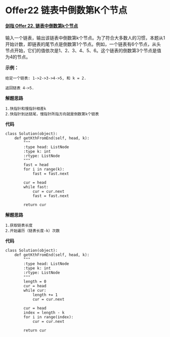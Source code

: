 # Offer22 链表中倒数第K个节点


#### [剑指 Offer 22. 链表中倒数第k个节点](https://leetcode-cn.com/problems/lian-biao-zhong-dao-shu-di-kge-jie-dian-lcof/)

输入一个链表，输出该链表中倒数第k个节点。为了符合大多数人的习惯，本题从1开始计数，即链表的尾节点是倒数第1个节点。例如，一个链表有6个节点，从头节点开始，它们的值依次是1、2、3、4、5、6。这个链表的倒数第3个节点是值为4的节点。

 

**示例：**

```
给定一个链表: 1->2->3->4->5, 和 k = 2.

返回链表 4->5.
```



**解题思路**

```
1.快指针和慢指针相差k
2.快指针到达链尾，慢指针所指方向就是倒数第k个链表
```

**代码**

```
class Solution(object):
    def getKthFromEnd(self, head, k):
        """
        :type head: ListNode
        :type k: int
        :rtype: ListNode
        """
        fast = head
        for i in range(k):
            fast = fast.next

        cur = head
        while fast:
            cur = cur.next
            fast = fast.next
            
        return cur
```



**解题思路**

```
1.获取链表长度
2.开始遍历（链表长度-k）次数
```

**代码**

```
class Solution(object):
    def getKthFromEnd(self, head, k):
        """
        :type head: ListNode
        :type k: int
        :rtype: ListNode
        """
        length = 0
        cur = head
        while cur:
            length += 1
            cur = cur.next

        cur = head
        index = length - k
        for i in range(index):
            cur = cur.next

        return cur
```



